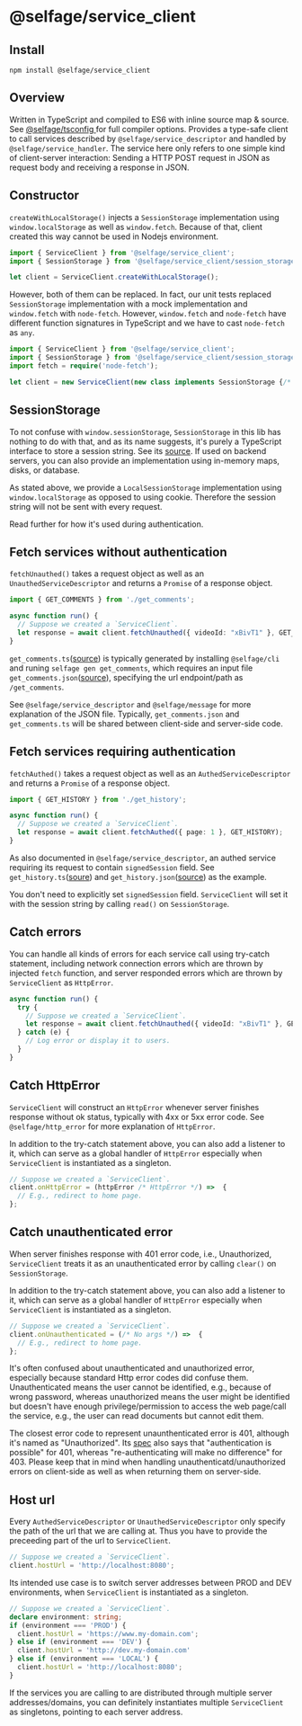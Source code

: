 # @selfage/service_client

## Install

`npm install @selfage/service_client`

## Overview

Written in TypeScript and compiled to ES6 with inline source map & source. See [@selfage/tsconfig ](https://www.npmjs.com/package/@selfage/tsconfig) for full compiler options. Provides a type-safe client to call services described by `@selfage/service_descriptor` and handled by `@selfage/service_handler`. The service here only refers to one simple kind of client-server interaction: Sending a HTTP POST request in JSON as request body and receiving a response in JSON.

## Constructor

`createWithLocalStorage()` injects a `SessionStorage` implementation using `window.localStorage` as well as `window.fetch`. Because of that, client created this way cannot be used in Nodejs environment.

```TypeScript
import { ServiceClient } from '@selfage/service_client';
import { SessionStorage } from '@selfage/service_client/session_storage';

let client = ServiceClient.createWithLocalStorage();
```

However, both of them can be replaced. In fact, our unit tests replaced `SessionStorage` implementation with a mock implementation and `window.fetch` with `node-fetch`. However, `window.fetch` and `node-fetch` have different function signatures in TypeScript and we have to cast `node-fetch` as `any`. 

```TypeScript
import { ServiceClient } from '@selfage/service_client';
import { SessionStorage } from '@selfage/service_client/session_storage';
import fetch = require('node-fetch');

let client = new ServiceClient(new class implements SessionStorage {/* ... */}, fetch as any);
```

## SessionStorage

To not confuse with `window.sessionStorage`, `SessionStorage` in this lib has nothing to do with that, and as its name suggests, it's purely a TypeScript interface to store a session string. See its [source](https://github.com/selfage/service_client/blob/9ffb717f194f98212d60d3034bd12bd0bafeddf8/session_storage.ts). If used on backend servers, you can also provide an implementation using in-memory maps, disks, or database.

As stated above, we provide a `LocalSessionStorage` implementation using `window.localStorage` as opposed to using cookie. Therefore the session string will not be sent with every request.

Read further for how it's used during authentication.

## Fetch services without authentication

`fetchUnauthed()` takes a request object as well as an `UnauthedServiceDescriptor` and returns a `Promise` of a response object. 

```TypeScript
import { GET_COMMENTS } from './get_comments';

async function run() {
  // Suppose we created a `ServiceClient`.
  let response = await client.fetchUnauthed({ videoId: "xBivT1" }, GET_COMMENTS);
}
```

`get_comments.ts`([source](https://github.com/selfage/service_client/blob/9ffb717f194f98212d60d3034bd12bd0bafeddf8/test_data/get_comments.ts)) is typically generated by installing `@selfage/cli` and runing `selfage gen get_comments`, which requires an input file `get_comments.json`([source](https://github.com/selfage/service_client/blob/9ffb717f194f98212d60d3034bd12bd0bafeddf8/test_data/get_comments.json)), specifying the url endpoint/path as `/get_comments`.

See `@selfage/service_descriptor` and `@selfage/message` for more explanation of the JSON file. Typically, `get_comments.json` and `get_comments.ts` will be shared between client-side and server-side code.

## Fetch services requiring authentication

`fetchAuthed()` takes a request object as well as an `AuthedServiceDescriptor` and returns a `Promise` of a response object.

```TypeScript
import { GET_HISTORY } from './get_history';

async function run() {
  // Suppose we created a `ServiceClient`.
  let response = await client.fetchAuthed({ page: 1 }, GET_HISTORY);
}
```

As also documented in `@selfage/service_descriptor`, an authed service requiring its request to contain `signedSession` field. See `get_history.ts`([soure](https://github.com/selfage/service_client/blob/9ffb717f194f98212d60d3034bd12bd0bafeddf8/test_data/get_history.ts)) and `get_history.json`([source](https://github.com/selfage/service_client/blob/9ffb717f194f98212d60d3034bd12bd0bafeddf8/test_data/get_history.ts)) as the example.

You don't need to explicitly set `signedSession` field. `ServiceClient` will set it with the session string by calling `read()` on `SessionStorage`.

## Catch errors

You can handle all kinds of errors for each service call using try-catch statement, including network connection errors which are thrown by injected `fetch` function, and server responded errors which are thrown by `ServiceClient` as `HttpError`.

```TypeScript
async function run() {
  try {
    // Suppose we created a `ServiceClient`.
    let response = await client.fetchUnauthed({ videoId: "xBivT1" }, GET_COMMENTS);
  } catch (e) {
    // Log error or display it to users.
  }
}
```

## Catch HttpError

`ServiceClient` will construct an `HttpError` whenever server finishes response without ok status, typically with 4xx or 5xx error code. See `@selfage/http_error` for more explanation of `HttpError`.

In addition to the try-catch statement above, you can also add a listener to it, which can serve as a global handler of `HttpError` especially when `ServiceClient` is instantiated as a singleton.

```TypeScript
// Suppose we created a `ServiceClient`.
client.onHttpError = (httpError /* HttpError */) =>  {
  // E.g., redirect to home page.
};
```

## Catch unauthenticated error

When server finishes response with 401 error code, i.e., Unauthorized, `ServiceClient` treats it as an unauthenticated error by calling `clear()` on `SessionStorage`.

In addition to the try-catch statement above, you can also add a listener to it, which can serve as a global handler of `HttpError` especially when `ServiceClient` is instantiated as a singleton.

```TypeScript
// Suppose we created a `ServiceClient`.
client.onUnauthenticated = (/* No args */) =>  {
  // E.g., redirect to home page.
};
```

It's often confused about unauthenticated and unauthorized error, especially because standard Http error codes did confuse them. Unauthenticated means the user cannot be identified, e.g., because of wrong password, whereas unauthorized means the user might be identified but doesn't have enough privilege/permission to access the web page/call the service, e.g., the user can read documents but cannot edit them.

The closest error code to represent unaunthenticated error is 401, although it's named as "Unauthorized". Its [spec](https://developer.mozilla.org/en-US/docs/Web/HTTP/Status/401) also says that "authentication is possible" for 401, whereas "re-authenticating will make no difference" for 403. Please keep that in mind when handling unauthenticatd/unauthorized errors on client-side as well as when returning them on server-side. 

## Host url

Every `AuthedServiceDescriptor` or `UnauthedServiceDescriptor` only specify the path of the url that we are calling at. Thus you have to provide the preceeding part of the url to `ServiceClient`. 

```TypeScript
// Suppose we created a `ServiceClient`.
client.hostUrl = 'http://localhost:8080';
```

Its intended use case is to switch server addresses between PROD and DEV environments, when `ServiceClient` is instantiated as a singleton.

```TypeScript
// Suppose we created a `ServiceClient`.
declare environment: string;
if (environment === 'PROD') {
  client.hostUrl = 'https://www.my-domain.com';
} else if (environment === 'DEV') {
  client.hostUrl = 'http://dev.my-domain.com'
} else if (environment === 'LOCAL') {
  client.hostUrl = 'http://localhost:8080';
}
```

If the services you are calling to are distributed through multiple server addresses/domains, you can definitely instantiates multiple `ServiceClient` as singletons, pointing to each server address.

